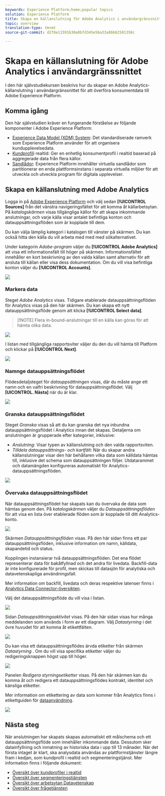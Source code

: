 ```yaml
---
keywords: Experience Platform;home;popular topics
solution: Experience Platform
title: Skapa en källanslutning för Adobe Analytics i användargränssnittet
topic: overview
translation-type: tm+mt
source-git-commit: d2f8e11591b30a0bfd345e56a33a8bb62501358c

---
```



# Skapa en källanslutning för Adobe Analytics i användargränssnittet

I den här självstudiekursen beskrivs hur du skapar en Adobe Analytics-källanslutning i användargränssnittet för att överföra konsumentdata till Adobe Experience Platform.

## Komma igång

Den här självstudien kräver en fungerande förståelse av följande komponenter i Adobe Experience Platform:

* [Experience Data Model (XDM) System](../../../../../xdm/home.md): Det standardiserade ramverk som Experience Platform använder för att organisera kundupplevelsedata.
* [Kundprofil](../../../../../profile/home.md)i realtid: Ger en enhetlig konsumentprofil i realtid baserad på aggregerade data från flera källor.
* [Sandlådor](../../../../../sandboxes/home.md): Experience Platform innehåller virtuella sandlådor som partitionerar en enda plattformsinstans i separata virtuella miljöer för att utveckla och utveckla program för digitala upplevelser.

## Skapa en källanslutning med Adobe Analytics

Logga in på <a href="https://platform.adobe.com" target="_blank">Adobe Experience Platform</a> och välj sedan **[!UICONTROL Sources]** från det vänstra navigeringsfältet för att komma åt källarbetsytan. På *katalogskärmen* visas tillgängliga källor för att skapa inkommande anslutningar, och varje källa visar antalet befintliga konton och datauppsättningsflöden som är kopplade till dem.

Du kan välja lämplig kategori i katalogen till vänster på skärmen. Du kan också hitta den källa du vill arbeta med med med sökalternativet.

Under kategorin *Adobe-program* väljer du **[!UICONTROL Adobe Analytics]** att visa ett informationsfält till höger på skärmen. Informationsfältet innehåller en kort beskrivning av den valda källan samt alternativ för att ansluta till källan eller visa dess dokumentation. Om du vill visa befintliga konton väljer du **[!UICONTROL Accounts]**.

![](../../../../images/tutorials/create/analytics/catalog.png)

### Markera data

Steget *Adobe Analytics* visas. Tidigare etablerade datauppsättningsflöden för Analytics visas på den här skärmen. Du kan skapa ett nytt datauppsättningsflöde genom att klicka **[!UICONTROL Select data]**.

>[!NOTE] Flera in-bound-anslutningar till en källa kan göras för att hämta olika data.

![](../../../../images/tutorials/create/analytics/dataset-flows.png)

<!---Analytics report suites can be configured for one sandbox at a time. To import the same report suite into a different sandbox, the dataset flow will have to be deleted and instantiated again via configuration for a different sandbox.--->

I listan med tillgängliga rapportsviter väljer du den du vill hämta till Platform och klickar på **[!UICONTROL Next]**.

![](../../../../images/tutorials/create/analytics/select-data.png)

### Namnge datauppsättningsflödet

Flödesdetaljsteget för *datauppsättningen* visas, där du måste ange ett namn och en valfri beskrivning för datauppsättningsflödet. Välj **[UICONTROL. Nästa]** när du är klar.

![](../../../../images/tutorials/create/analytics/dataset-flow-detail.png)

### Granska datauppsättningsflödet

Steget *Granska* visas så att du kan granska det nya inbundna datauppsättningsflödet i Analytics innan det skapas. Detaljerna om anslutningen är grupperade efter kategorier, inklusive:

* *Anslutning*: Visar typen av källanslutning och den valda rapportsviten.
* *Tilldela datauppsättnings- och kartfält*: När du skapar andra källanslutningar visar den här behållaren vilka data som källdata hämtas till, inklusive det schema som datauppsättningen följer. Utdatarammet och datamängden konfigureras automatiskt för Analytics-datauppsättningsflöden.

![](../../../../images/tutorials/create/analytics/review.png)

### Övervaka datauppsättningsflödet

När datauppsättningsflödet har skapats kan du övervaka de data som hämtas genom den. På *katalogskärmen* väljer du *Datauppsättningsflöden* för att visa en lista över etablerade flöden som är kopplade till ditt Analytics-konto.

![](../../../../images/tutorials/create/analytics/catalog-dataset-flows.png)

Skärmen *Datauppsättningsflöden* visas. På den här sidan finns ett par datauppsättningsflöden, inklusive information om namn, källdata, skapandetid och status.

Kopplingen instansierar två datauppsättningsflöden. Det ena flödet representerar data för bakåtfyllnad och det andra för livedata. Backfill-data är inte konfigurerade för profil, men skickas till datasjön för analytiska och datavetenskapliga användningsfall.

Mer information om backfill, livedata och deras respektive latenser finns i [Analytics Data Connector-översikten](../../../../connectors/adobe-applications/analytics.md).

Välj det datauppsättningsflöde du vill visa i listan.

![](../../../../images/tutorials/create/analytics/backfill.png)

Sidan *Datauppsättningsaktivitet* visas. På den här sidan visas hur många meddelanden som används i form av ett diagram. Välj *Datastyrning* i det övre huvudet för att komma åt etikettfälten.

![](../../../../images/tutorials/create/analytics/batches.png)

Du kan visa ett datauppsättningsflödes ärvda etiketter från skärmen *Datastyrning* . Om du vill visa specifika etiketter väljer du redigeringsknappen högst upp till höger.

![](../../../../images/tutorials/create/analytics/data-gov.png)

Panelen *Redigera styrningsetiketter* visas. På den här skärmen kan du komma åt och redigera ett datauppsättningsflödes kontrakt, identitet och känsliga etiketter.

Mer information om etikettering av data som kommer från Analytics finns i etikettguiden för [dataanvändning](../../../../../data-governance/labels/user-guide.md).

![](../../../../images/tutorials/create/analytics/labels.png)

## Nästa steg

När anslutningen har skapats skapas automatiskt ett målschema och ett datauppsättningsflöde som innehåller inkommande data. Dessutom sker datainfyllning och inmatning av historiska data i upp till 13 månader. När det första intaget är klart, ska analysdata användas av plattformstjänster längre fram i kedjan, som kundprofil i realtid och segmenteringstjänst. Mer information finns i följande dokument:

* [Översikt över kundprofiler i realtid](../../../../../profile/home.md)
* [Översikt över segmenteringstjänsten](../../../../../segmentation/home.md)
* [Översikt över arbetsytan Datavetenskap](../../../../../data-science-workspace/home.md)
* [Översikt över frågetjänsten](../../../../../query-service/home.md)
